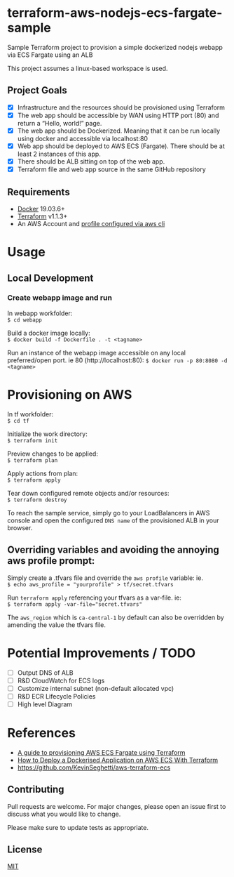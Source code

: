 # terraform-aws-nodejs-ecs-fargate-sample
Sample Terraform project to provision a simple dockerized nodejs webapp via ECS Fargate using an ALB

This project assumes a linux-based workspace is used.

## Project Goals
- [X]  Infrastructure and the resources should be provisioned using Terraform
- [X]  The web app should be accessible by WAN using HTTP port (80) and return a “Hello, world!” page.
- [X]  The web app should be Dockerized. Meaning that it can be run locally using docker and accessible via localhost:80
- [X]  Web app should be deployed to AWS ECS (Fargate). There should be at least 2 instances of this app.
- [X]  There should be ALB sitting on top of the web app.
- [X]  Terraform file and web app source in the same GitHub repository

## Requirements
- [Docker](https://docs.docker.com/get-docker/) 19.03.6+
- [Terraform](https://learn.hashicorp.com/tutorials/terraform/install-cli) v1.1.3+
- An AWS Account and [profile configured via aws cli](https://docs.aws.amazon.com/cli/latest/userguide/cli-configure-profiles.html)

# Usage
## Local Development 
### Create webapp image and run
In webapp workfolder:  
`$ cd webapp`

Build a docker image locally:  
`$ docker build -f Dockerfile . -t <tagname>`

Run an instance of the webapp image accessible on any local preferred/open port. ie 80 (http://localhost:80):
`$ docker run -p 80:8080 -d <tagname>`

# Provisioning on AWS
In tf workfolder:  
`$ cd tf`

Initialize the work directory:  
`$ terraform init`

Preview changes to be applied:  
`$ terraform plan`

Apply actions from plan:  
`$ terraform apply`

Tear down configured remote objects and/or resources:    
`$ terraform destroy`

To reach the sample service, simply go to your LoadBalancers in AWS console and open the configured `DNS name` of the provisioned ALB in your browser.

## Overriding variables and avoiding the annoying aws profile prompt:
Simply create a .tfvars file and override the `aws profile` variable: ie.  
`$ echo aws_profile = "yourprofile" > tf/secret.tfvars`

Run `terraform apply` referencing your tfvars as a var-file. ie:  
`$ terraform apply -var-file="secret.tfvars"`

The `aws_region` which is `ca-central-1` by default can also be overridden by amending the value the tfvars file.

# Potential Improvements / TODO
- [ ] Output DNS of ALB
- [ ] R&D CloudWatch for ECS logs
- [ ] Customize internal subnet (non-default allocated vpc)
- [ ] R&D ECR Lifecycle Policies
- [ ] High level Diagram

# References
- [A guide to provisioning AWS ECS Fargate using Terraform](https://dev.to/txheo/a-guide-to-provisioning-aws-ecs-fargate-using-terraform-1joo)
- [How to Deploy a Dockerised Application on AWS ECS With Terraform](https://medium.com/avmconsulting-blog/how-to-deploy-a-dockerised-node-js-application-on-aws-ecs-with-terraform-3e6bceb48785)
- https://github.com/KevinSeghetti/aws-terraform-ecs

## Contributing
Pull requests are welcome. For major changes, please open an issue first to discuss what you would like to change.

Please make sure to update tests as appropriate.

## License
[MIT](https://choosealicense.com/licenses/mit/)